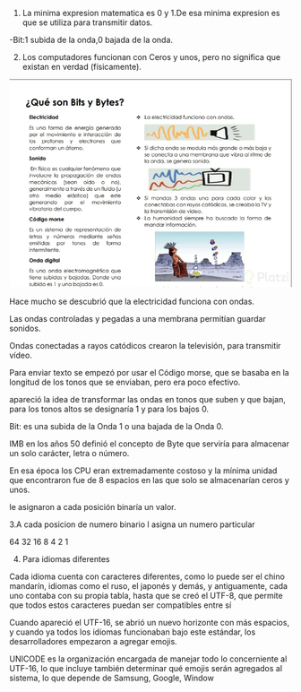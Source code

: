 1. La minima expresion matematica es 0 y 1.De esa minima expresion es que se utiliza para transmitir datos.
   
  -Bit:1 subida de la onda,0 bajada de la onda.
  
2. Los computadores funcionan con Ceros y unos, pero no significa que existan en verdad (físicamente).

![que es bits](https://github.com/lcarloszapatag/Fundamentos-Ingenieria-Software/blob/main/que%20son%20los%20bits.png?raw=true)

Hace mucho se descubrió que la electricidad funciona con ondas.

Las ondas controladas y pegadas a una membrana permitían guardar sonidos.

Ondas conectadas a rayos catódicos crearon la televisión, para transmitir vídeo.

Para enviar texto se empezó por usar el Código morse, que se basaba en la longitud de los tonos que se enviaban, pero era poco efectivo.

apareció la idea de transformar las ondas en tonos que suben y que bajan, para los tonos altos se designaría 1 y para los bajos 0.

Bit: es una subida de la Onda 1 o una bajada de la Onda 0.

IMB en los años 50 definió el concepto de Byte que serviría para almacenar un solo carácter, letra o número.

En esa época los CPU eran extremadamente costoso y la mínima unidad que encontraron fue de 8 espacios en las que solo se almacenarían ceros y unos.

le asignaron a cada posición binaría un valor.

3.A cada posicion de numero binario l asigna un numero particular

 64 32 16 8 4 2 1
 
 4. Para idiomas diferentes

Cada idioma cuenta con caracteres diferentes, como lo puede ser el chino mandarín, idiomas como el ruso, el japonés y demás, y antiguamente, cada uno contaba con su propia tabla, hasta que se creó el UTF-8, que permite que todos estos caracteres puedan ser compatibles entre sí

Cuando apareció el UTF-16, se abrió un nuevo horizonte con más espacios, y cuando ya todos los idiomas funcionaban bajo este estándar, los desarrolladores empezaron a agregar emojis.

UNICODE es la organización encargada de manejar todo lo concerniente al UTF-16, lo que incluye también determinar qué emojis serán agregados al sistema, lo que depende de Samsung, Google, Window
